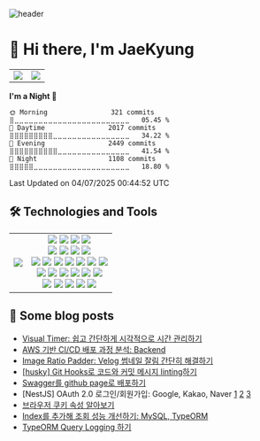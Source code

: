 ![header](https://capsule-render.vercel.app/api?type=waving&color=gradient&section=header&height=200&text=Welcome%20to%20JaeKyung's%20GitHub%20😸&animation=fadeIn&fontColor=fff&fontSize=40&fontAlignY=40)

# 👋 Hi there, I'm JaeKyung

<table>
  <tr>
    <td valign="top"><img src="https://github-readme-stats.vercel.app/api?username=do0ori&show_icons=true"/></td>
    <td valign="top"><img src="https://github-readme-streak-stats-chi-ten.vercel.app/?user=do0ori"/></td>
  </tr>
</table>


<!--START_SECTION:waka-->
**I'm a Night 🦉** 

```text
🌞 Morning                321 commits         ⣿⣀⣀⣀⣀⣀⣀⣀⣀⣀⣀⣀⣀⣀⣀⣀⣀⣀⣀⣀⣀⣀⣀⣀⣀   05.45 % 
🌆 Daytime                2017 commits        ⣿⣿⣿⣿⣿⣿⣿⣿⣿⣀⣀⣀⣀⣀⣀⣀⣀⣀⣀⣀⣀⣀⣀⣀⣀   34.22 % 
🌃 Evening                2449 commits        ⣿⣿⣿⣿⣿⣿⣿⣿⣿⣿⣀⣀⣀⣀⣀⣀⣀⣀⣀⣀⣀⣀⣀⣀⣀   41.54 % 
🌙 Night                  1108 commits        ⣿⣿⣿⣿⣿⣀⣀⣀⣀⣀⣀⣀⣀⣀⣀⣀⣀⣀⣀⣀⣀⣀⣀⣀⣀   18.80 % 
```



 Last Updated on 04/07/2025 00:44:52 UTC
<!--END_SECTION:waka-->

## 🛠️ Technologies and Tools

<table>
  <tr>
    <td align="center">
      <img src="https://github-readme-stats.vercel.app/api/top-langs/?username=do0ori&size_weight=0.5&count_weight=0.5&layout=compact&hide=jupyter%20notebook" />
    </td>
    <td align="center">
      <img src="https://img.shields.io/badge/JavaScript-F7DF1E" /> 
      <img src="https://img.shields.io/badge/TypeScript-3178C6" /> 
      <img src="https://img.shields.io/badge/Python-3776AB" /> 
      <img src="https://img.shields.io/badge/C/C++-A8B9CC" />
      <br>
      <img src="https://img.shields.io/badge/Create%20React%20App-09D3AC" /> 
      <img src="https://img.shields.io/badge/Styled%20Components-DB7093" /> 
      <img src="https://img.shields.io/badge/React%20Query-FF4154" /> 
      <img src="https://img.shields.io/badge/Zustand-494237" />
      <br>
      <img src="https://img.shields.io/badge/Node.js-5FA04E" /> 
      <img src="https://img.shields.io/badge/Express-000000" /> 
      <img src="https://img.shields.io/badge/NestJS-E0234E" /> 
      <img src="https://img.shields.io/badge/Swagger-85EA2D" /> 
      <img src="https://img.shields.io/badge/TypeORM-FE0803" /> 
      <img src="https://img.shields.io/badge/MySQL-4479A1" /> 
      <img src="https://img.shields.io/badge/MariaDB-003545" />
      <br>
      <img src="https://img.shields.io/badge/Vercel-000000" /> 
      <img src="https://img.shields.io/badge/AWS-FF9900" /> 
      <img src="https://img.shields.io/badge/Docker-2496ED" /> 
      <img src="https://img.shields.io/badge/Git%20Actions-2088FF" />
      <img src="https://img.shields.io/badge/Husky-brown" />
      <img src="https://img.shields.io/badge/Bash%20Shell-333333" />
      <br>
      <img src="https://img.shields.io/badge/Git-F05032" /> 
      <img src="https://img.shields.io/badge/GitHub-181717" /> 
      <img src="https://img.shields.io/badge/Notion-000000" /> 
      <img src="https://img.shields.io/badge/Slack-4A154B" /> 
      <img src="https://img.shields.io/badge/Discord-5865F2" />
    </td>
  </tr>
</table>

## 📝 Some blog posts

- [Visual Timer: 쉽고 간단하게 시각적으로 시간 관리하기](https://velog.io/@do0ori/Visual-Timer-쉽고-간단하게-시각적으로-시간-관리하기)
- [AWS 기반 CI/CD 배포 과정 분석: Backend](https://velog.io/@do0ori/AWS-기반-CICD-배포-과정-분석-Backend)
- [Image Ratio Padder: Velog 썸네일 잘림 간단히 해결하기](https://velog.io/@do0ori/Image-Ratio-Padder-Velog-썸네일-잘림-간단히-해결하기)
- [[husky] Git Hooks로 코드와 커밋 메시지 linting하기](https://velog.io/@do0ori/husky-Git-Hooks로-코드와-커밋-메시지-linting하기)
- [Swagger를 github page로 배포하기](https://velog.io/@do0ori/Swagger를-github-page로-배포하기)
- [NestJS] OAuth 2.0 로그인/회원가입: Google, Kakao, Naver [1](https://velog.io/@do0ori/NestJS-OAuth-2.0-로그인회원가입-Google-Kakao-Naver) [2](https://velog.io/@do0ori/NestJS-OAuth-2.0-로그인회원가입-2-Google-Kakao-Naver) [3]()
- [브라우저 쿠키 속성 알아보기](https://velog.io/@do0ori/브라우저-쿠키-속성-알아보기)
- [Index를 추가해 조회 성능 개선하기: MySQL, TypeORM](https://velog.io/@do0ori/Index를-추가해-조회-성능-개선하기-MySQL-TypeORM)
- [TypeORM Query Logging 하기](https://velog.io/@do0ori/TypeORM-Query-Logging-하기)
